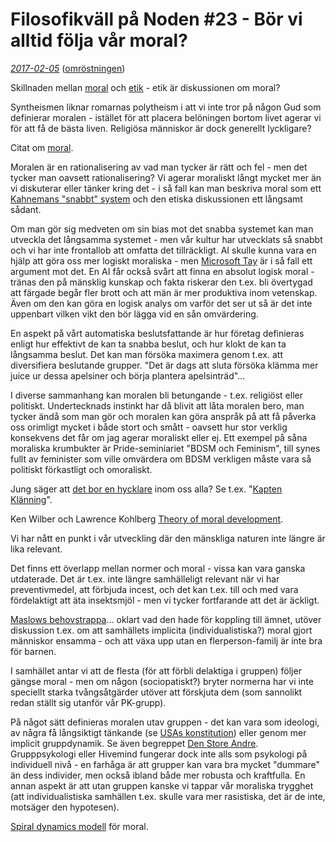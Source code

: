 # Filosofikväll på Noden \#23 - Bör vi alltid följa vår moral? #

*[2017-02-05](https://www.facebook.com/events/457429394644785/)* ([omröstningen](https://www.facebook.com/groups/1342182329143737/permalink/1602058223156145/))

Skillnaden mellan [moral](https://en.wikipedia.org/wiki/Morality) och [etik](https://en.wikipedia.org/wiki/Ethics) - etik är diskussionen om moral?

Syntheismen liknar romarnas polytheism i att vi inte tror på någon Gud som definierar moralen - istället för att placera belöningen bortom livet agerar vi för att få de bästa liven. Religiösa människor är dock generellt lyckligare?

Citat om [moral](https://www.goodreads.com/quotes/tag/morality).

Moralen är en rationalisering av vad man tycker är rätt och fel - men det tycker man oavsett rationalisering? Vi agerar moraliskt långt mycket mer än vi diskuterar eller tänker kring det - i så fall kan man beskriva moral som ett [Kahnemans "snabbt" system](https://en.wikipedia.org/wiki/Thinking,_Fast_and_Slow) och den etiska diskussionen ett långsamt sådant. 

Om man gör sig medveten om sin bias mot det snabba systemet kan man utveckla det långsamma systemet - men vår kultur har utvecklats så snabbt och vi har inte frontallob att omfatta det tillräckligt. AI skulle kunna vara en hjälp att göra oss mer logiskt moraliska - men [Microsoft Tay](https://gizmodo.com/here-are-the-microsoft-twitter-bot-s-craziest-racist-ra-1766820160) är i så fall ett argument mot det. En AI får också svårt att finna en absolut logisk moral - tränas den på mänsklig kunskap och fakta riskerar den t.ex. bli övertygad att färgade begår fler brott och att män är mer produktiva inom vetenskap. Även om den kan göra en logisk analys om varför det ser ut så är det inte uppenbart vilken vikt den bör lägga vid en sån omvärdering.

En aspekt på vårt automatiska beslutsfattande är hur företag definieras enligt hur effektivt de kan ta snabba beslut, och hur klokt de kan ta långsamma beslut. Det kan man försöka maximera genom t.ex. att diversifiera beslutande grupper. "Det är dags att sluta försöka klämma mer juice ur dessa apelsiner och börja plantera apelsinträd"...

I diverse sammanhang kan moralen bli betungande - t.ex. religiöst eller politiskt. Undertecknads instinkt har då blivit att låta moralen bero, man tycker ändå som man gör och moralen kan göra anspråk på att få påverka oss orimligt mycket i både stort och smått - oavsett hur stor verklig konsekvens det får om jag agerar moraliskt eller ej. Ett exempel på såna moraliska krumbukter är Pride-seminiariet "BDSM och Feminism", till synes fullt av feminister som ville omvärdera om BDSM verkligen måste vara så politiskt förkastligt och omoraliskt.

Jung säger att [det bor en hycklare](https://droppedin.wordpress.com/2010/10/21/jung-on-the-general-hypocrisy-of-man/) inom oss alla? Se t.ex. "[Kapten Klänning](https://sv.wikipedia.org/wiki/G%C3%B6ran_Lindberg_(polis))".

Ken Wilber och Lawrence Kohlberg [Theory of moral development](https://en.wikipedia.org/wiki/Lawrence_Kohlberg's_stages_of_moral_development).

Vi har nått en punkt i vår utveckling där den mänskliga naturen inte längre är lika relevant.

Det finns ett överlapp mellan normer och moral - vissa kan vara ganska utdaterade. Det är t.ex. inte längre samhälleligt relevant när vi har preventivmedel, att förbjuda incest, och det kan t.ex. till och med vara fördelaktigt att äta insektsmjöl - men vi tycker fortfarande att det är äckligt.

[Maslows behovstrappa](https://en.wikipedia.org/wiki/Maslow's_hierarchy_of_needs)... oklart vad den hade för koppling till ämnet, utöver diskussion t.ex. om att samhällets implicita (individualistiska?) moral gjort människor ensamma - och att växa upp utan en flerperson-familj är inte bra för barnen.

I samhället antar vi att de flesta (för att förbli delaktiga i gruppen) följer gängse moral - men om någon (sociopatiskt?) bryter normerna har vi inte speciellt starka tvångsåtgärder utöver att förskjuta dem (som sannolikt redan ställt sig utanför vår PK-grupp).

På något sätt definieras moralen utav gruppen - det kan vara som ideologi, av några få långsiktigt tänkande (se [USAs konstitution]()) eller genom mer implicit gruppdynamik. Se även begreppet [Den Store Andre](). Grupppsykologi eller Hivemind fungerar dock inte alls som psykologi på individuell nivå - en farhåga är att grupper kan vara bra mycket "dummare" än dess individer, men också ibland både mer robusta och kraftfulla. En annan aspekt är att utan gruppen kanske vi tappar vår moraliska trygghet (att individualistiska samhällen t.ex. skulle vara mer rasistiska, det är de inte, motsäger den hypotesen).

[Spiral dynamics modell](https://en.wikipedia.org/wiki/Don_Edward_Beck) för moral.